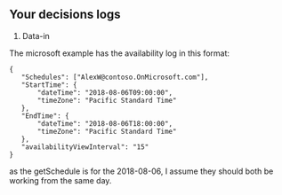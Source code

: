 ## Your decisions logs

1. Data-in

The microsoft example has the availability log in this format:

```
{        
   "Schedules": ["AlexW@contoso.OnMicrosoft.com"],
   "StartTime": {
       "dateTime": "2018-08-06T09:00:00",
       "timeZone": "Pacific Standard Time"
   },
   "EndTime": {
       "dateTime": "2018-08-06T18:00:00",
       "timeZone": "Pacific Standard Time"
   },
   "availabilityViewInterval": "15"
}
```

as the getSchedule is for the 2018-08-06, I assume they should both be working from the same day.

